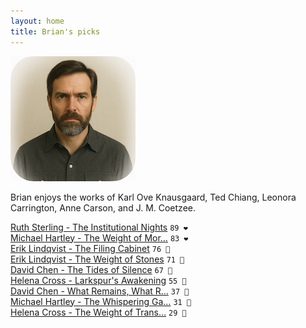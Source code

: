 ```yaml
---
layout: home
title: Brian's picks
---
```


![Brian](/assets/brian.png)

Brian enjoys the works of Karl Ove Knausgaard, Ted Chiang, Leonora Carrington, Anne Carson, and J. M. Coetzee.

[Ruth Sterling - The Institutional Nights](/works/Ruth-Sterling-The-Institutional-Nights.html) `89 ❤️`  
[Michael Hartley - The Weight of Mor…](/works/Michael-Hartley-The-Weight-of-Morning.html) `83 ❤️`  
[Erik Lindqvist - The Filing Cabinet](/works/Erik-Lindqvist-The-Filing-Cabinet.html) `76 🩷`  
[Erik Lindqvist - The Weight of Stones](/works/Erik-Lindqvist-The-Weight-of-Stones.html) `71 🩷`  
[David Chen - The Tides of Silence](/works/David-Chen-The-Tides-of-Silence.html) `67 🩷`  
[Helena Cross - Larkspur's Awakening](/works/Helena-Cross-Larkspur's-Awakening.html) `55 🧡`  
[David Chen - What Remains, What R…](/works/David-Chen-What-Remains,-What-Returns.html) `37 💛`  
[Michael Hartley - The Whispering Ga…](/works/Michael-Hartley-The-Whispering-Garden.html) `31 💛`  
[Helena Cross - The Weight of Trans…](/works/Helena-Cross-The-Weight-of-Translation.html) `29 💛`  